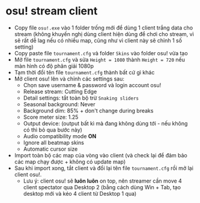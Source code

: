 # osu! stream client
- Copy file `osu!.exe` vào 1 folder trống mới để dùng 1 client trắng data cho stream (không khuyến nghị dùng client hiện dùng để chơi cho stream, vì sẽ rất dễ lag nếu có nhiều map, cũng như vì client này sẽ chỉnh 1 số setting)
- Copy paste file `tournament.cfg` và folder `Skins` vào folder osu! vừa tạo
- Mở file `tournament.cfg` và sửa `Height = 1080` thành `Height = 720` nếu màn hình có độ phân giải 1080p
- Tạm thời đổi tên file `tournament.cfg` thành bất cứ gì khác
- Mở client osu! lên và chỉnh các settings sau:
    - Chọn save username & password và login account osu!
    - Release stream: Cutting Edge
    - Detail settings: tắt toàn bộ trừ `Snaking sliders`
    - Seasonal background: Never
    - Background dim: 85% + don't change during breaks
    - Score meter size: 1.25
    - Output device: (output bất kì mà đang không dùng tới - nếu không có thì bỏ qua bước này)
    - Audio compatibility mode **ON**
    - Ignore all beatmap skins
    - Automatic cursor size
- Import toàn bộ các map của vòng vào client (và check lại để đảm bảo các map chạy được + không có update map)
- Sau khi import xong, tắt client và đổi lại tên file `tournament.cfg` rồi mở lại client osu!.
    - Lưu ý: client osu! sẽ **luôn luôn** on top, nên streamer cần move 4 client spectator qua Desktop 2 (bằng cách dùng Win + Tab, tạo desktop mới và kéo 4 client từ Desktop 1 qua)